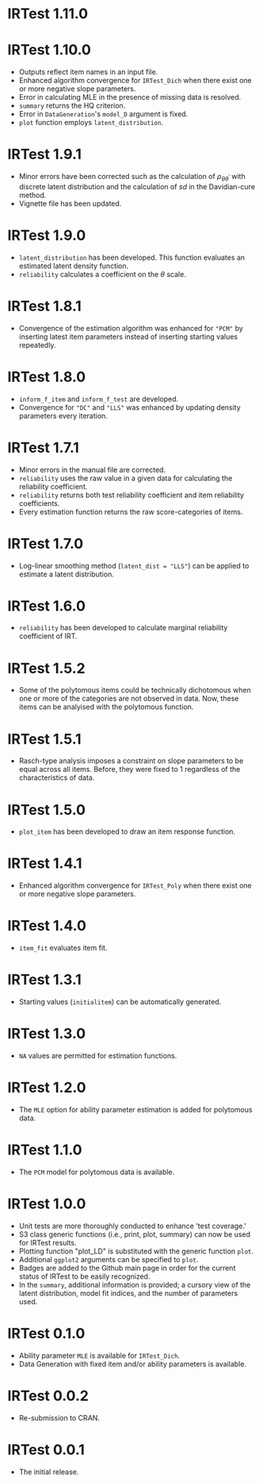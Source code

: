 # IRTest 1.11.0

# IRTest 1.10.0
* Outputs reflect item names in an input file.
* Enhanced algorithm convergence for `IRTest_Dich` when there exist one or more negative slope parameters.
* Error in calculating MLE in the presence of missing data is resolved.
* `summary` returns the HQ criterion.
* Error in `DataGeneration`'s `model_D` argument is fixed.
* `plot` function employs `latent_distribution`.

# IRTest 1.9.1

* Minor errors have been corrected such as the calculation of $\rho_{\theta\theta^{'}}$ with discrete latent distribution and the calculation of $sd$ in the Davidian-cure method.
* Vignette file has been updated.

# IRTest 1.9.0

* `latent_distribution` has been developed. This function evaluates an estimated latent density function.
* `reliability` calculates a coefficient on the $\theta$ scale.

# IRTest 1.8.1

* Convergence of the estimation algorithm was enhanced for `"PCM"` by inserting latest item parameters instead of inserting starting values repeatedly.

# IRTest 1.8.0

* `inform_f_item` and `inform_f_test` are developed.
* Convergence for `"DC"` and `"LLS"` was enhanced by updating density parameters every iteration.

# IRTest 1.7.1

* Minor errors in the manual file are corrected.
* `reliability` uses the raw value in a given data for calculating the reliability coefficient.
* `reliability` returns both test reliability coefficient and item reliability coefficients.
* Every estimation function returns the raw score-categories of items.

# IRTest 1.7.0

* Log-linear smoothing method (`latent_dist = "LLS"`) can be applied to estimate a latent distribution.

# IRTest 1.6.0

* `reliability` has been developed to calculate marginal reliability coefficient of IRT.

# IRTest 1.5.2

* Some of the polytomous items could be technically dichotomous when one or more of the categories are not observed in data.
Now, these items can be analyised with the polytomous function.

# IRTest 1.5.1

* Rasch-type analysis imposes a constraint on slope parameters to be equal across all items.
Before, they were fixed to 1 regardless of the characteristics of data.

# IRTest 1.5.0

* `plot_item` has been developed to draw an item response function.

# IRTest 1.4.1

* Enhanced algorithm convergence for `IRTest_Poly` when there exist one or more negative slope parameters.

# IRTest 1.4.0

* `item_fit` evaluates item fit.

# IRTest 1.3.1

* Starting values (`initialitem`) can be automatically generated.

# IRTest 1.3.0

* `NA` values are permitted for estimation functions.

# IRTest 1.2.0

* The `MLE` option for ability parameter estimation is added for polytomous data.

# IRTest 1.1.0

* The `PCM` model for polytomous data is available.

# IRTest 1.0.0

* Unit tests are more thoroughly conducted to enhance 'test coverage.'
* S3 class generic functions (i.e., print, plot, summary) can now be used for IRTest results.
* Plotting function "plot_LD" is substituted with the generic function `plot`.
* Additional `ggplot2` arguments can be specified to `plot`.
* Badges are added to the Github main page in order for the current status of IRTest to be easily recognized.
* In the `summary`, additional information is provided; a cursory view of the latent distribution, model fit indices, and the number of parameters used.

# IRTest 0.1.0

* Ability parameter `MLE` is available for `IRTest_Dich`.
* Data Generation with fixed item and/or ability parameters is available.

# IRTest 0.0.2

* Re-submission to CRAN.

# IRTest 0.0.1

* The initial release.




